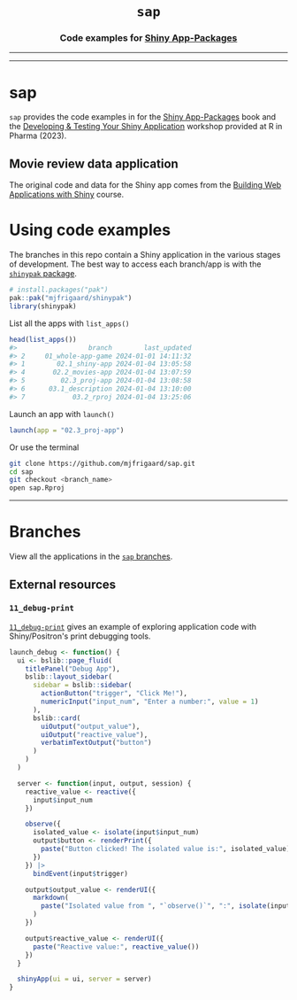<h1 align="center"> <code><strong>sap</strong></code> </h1>
<h3 align="center"> Code examples for <a href="https://mjfrigaard.github.io/shiny-app-pkgs/"> Shiny App-Packages </a> </h3>
<hr>

<hr>

# sap

`sap` provides the code examples in for the [Shiny App-Packages](https://mjfrigaard.github.io/shiny-app-pkgs/) book and the [Developing & Testing Your Shiny Application](https://mjfrigaard.github.io/dev-test-shiny/) workshop provided at R in Pharma (2023).

## Movie review data application

The original code and data for the Shiny app comes from the [Building Web Applications with Shiny](https://rstudio-education.github.io/shiny-course/) course.

# Using code examples

The branches in this repo contain a Shiny application in the various stages of development. The best way to access each branch/app is with the [`shinypak` package](https://mjfrigaard.github.io/shinypak/). 

```r
# install.packages("pak")
pak::pak("mjfrigaard/shinypak")
library(shinypak)
```

List all the apps with `list_apps()`


```r
head(list_apps())
#>                  branch        last_updated
#> 2     01_whole-app-game 2024-01-01 14:11:32
#> 1        02.1_shiny-app 2024-01-04 13:05:58
#> 4       02.2_movies-app 2024-01-04 13:07:59
#> 5         02.3_proj-app 2024-01-04 13:08:58
#> 6      03.1_description 2024-01-04 13:10:00
#> 7            03.2_rproj 2024-01-04 13:25:06
```

Launch an app with `launch()`

```r
launch(app = "02.3_proj-app")
```

Or use the terminal

``` bash
git clone https://github.com/mjfrigaard/sap.git
cd sap
git checkout <branch_name>
open sap.Rproj
```

------------------------------------------------------------------------

# Branches

View all the applications in the [`sap` branches](https://github.com/mjfrigaard/sap/branches/all).

## External resources 

### `11_debug-print`

[`11_debug-print`](https://github.com/mjfrigaard/sap/tree/11_debug-print) gives an example of exploring application code with Shiny/Positron's print debugging tools. 



```r
launch_debug <- function() {
  ui <- bslib::page_fluid(
    titlePanel("Debug App"),
    bslib::layout_sidebar(
      sidebar = bslib::sidebar(
        actionButton("trigger", "Click Me!"),
        numericInput("input_num", "Enter a number:", value = 1)
      ),
      bslib::card(
        uiOutput("output_value"),
        uiOutput("reactive_value"),
        verbatimTextOutput("button")
      )
    )
  )

  server <- function(input, output, session) {
    reactive_value <- reactive({
      input$input_num
    })

    observe({
      isolated_value <- isolate(input$input_num)
      output$button <- renderPrint({
        paste("Button clicked! The isolated value is:", isolated_value)
      })
    }) |>
      bindEvent(input$trigger)

    output$output_value <- renderUI({
      markdown(
        paste("Isolated value from ", "`observe()`", ":", isolate(input$input_num))
      )
    })

    output$reactive_value <- renderUI({
      paste("Reactive value:", reactive_value())
    })
  }

  shinyApp(ui = ui, server = server)
}

```